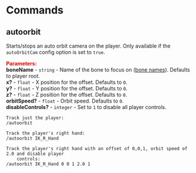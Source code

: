 
# Commands

## autoorbit

Starts/stops an auto orbit camera on the player. Only available if the `autoOrbitCam` config option 
is set to `true`.

<font style="color:red;">**Parameters:**</font><br>
**boneName** - `string` - Name of the bone to focus on ([bone names](https://docs.fivem.net/natives/?_0x3F428D08BE5AAE31)). 
Defaults to player root.<br>
**x?** - `float` - X position for the offset. Defaults to `0`.<br>
**y?** - `float` - Y position for the offset. Defaults to `0`.<br>
**z?** - `float` - Z position for the offset. Defaults to `0`.<br>
**orbitSpeed?** - `float` - Orbit speed. Defaults to `0`.<br>
**disableControls?** - `integer` - Set to `1` to disable all player controls.

```
Track just the player:
/autoorbit

Track the player's right hand:
/autoorbit IK_R_Hand

Track the player's right hand with an offset of 0,0,1, orbit speed of 2.0 and disable player 
    controls:
/autoorbit IK_R_Hand 0 0 1 2.0 1
```
